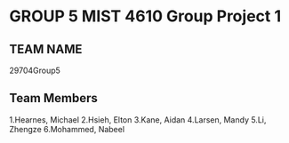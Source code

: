 <h1>GROUP 5 MIST 4610 Group Project 1</h1>
<h2>TEAM NAME</h2>
29704Group5
<h2>Team Members</h2>

1.Hearnes, Michael
2.Hsieh, Elton
3.Kane, Aidan
4.Larsen, Mandy
5.Li, Zhengze
6.Mohammed, Nabeel
